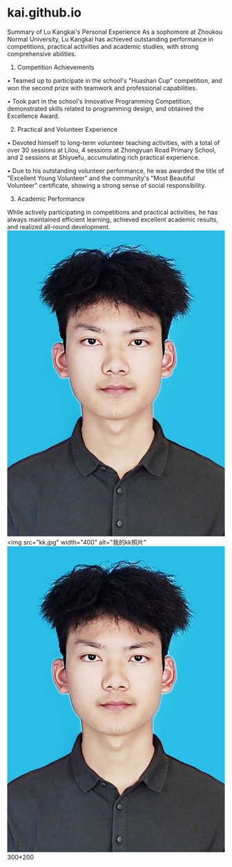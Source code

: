 # kai.github.io
Summary of Lu Kangkai's Personal Experience
As a sophomore at Zhoukou Normal University, Lu Kangkai has achieved outstanding performance in competitions, practical activities and academic studies, with strong comprehensive abilities.

1. Competition Achievements

• Teamed up to participate in the school's "Huashan Cup" competition, and won the second prize with teamwork and professional capabilities.

• Took part in the school's Innovative Programming Competition, demonstrated skills related to programming design, and obtained the Excellence Award.

2. Practical and Volunteer Experience

• Devoted himself to long-term volunteer teaching activities, with a total of over 30 sessions at Lilou, 4 sessions at Zhongyuan Road Primary School, and 2 sessions at Shiyuefu, accumulating rich practical experience.

• Due to his outstanding volunteer performance, he was awarded the title of "Excellent Young Volunteer" and the community's "Most Beautiful Volunteer" certificate, showing a strong sense of social responsibility.

3. Academic Performance

While actively participating in competitions and practical activities, he has always maintained efficient learning, achieved excellent academic results, and realized all-round development.
![我的kk照片的描述](kk.jpg)
<img src="kk.jpg" width="400" alt="我的kk照片"
![kk照片](kk.jpg) 300*200
